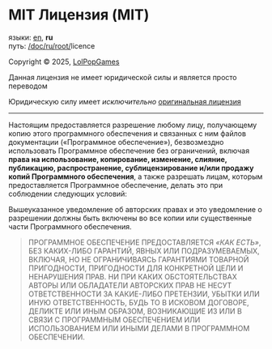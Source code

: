# MIT Лицензия (MIT)

языки: [en](/LICENCE.md), **ru**\
путь: [/](/README.md)[doc/](/doc/index.md)[ru/](/doc/ru/index.md)[root/](/doc/ru/root/README.md)licence

Copyright © 2025, [LolPopGames](mailto:github.contact.lpg13.artiom@gmail.com)

Данная лицензия не имеет юридической силы и является просто переводом

Юридическую силу имеет _исключительно_ [оригинальная лицензия](/LICENCE.md)

---

Настоящим предоставляется разрешение любому лицу, получающему копию этого 
программного обеспечения и связанных с ним файлов документации («Программное
обеспечение»), безвозмездно использовать Программное обеспечение без ограничений,
включая **права на использование, копирование, изменение, слияние,
публикацию, распространение, сублицензирование и/или продажу копий Программного
обеспечения**, а также разрешать лицам, которым предоставляется Программное
обеспечение, делать это при соблюдении следующих условий:

Вышеуказанное уведомление об авторских правах и это уведомление о разрешении должны
быть включены во все копии или существенные части Программного обеспечения.

> ПРОГРАММНОЕ ОБЕСПЕЧЕНИЕ ПРЕДОСТАВЛЯЕТСЯ _«КАК ЕСТЬ»_, БЕЗ КАКИХ-ЛИБО ГАРАНТИЙ,
> ЯВНЫХ ИЛИ ПОДРАЗУМЕВАЕМЫХ, ВКЛЮЧАЯ, НО НЕ ОГРАНИЧИВАЯСЬ ​​ГАРАНТИЯМИ ТОВАРНОЙ
> ПРИГОДНОСТИ, ПРИГОДНОСТИ ДЛЯ КОНКРЕТНОЙ ЦЕЛИ И НЕНАРУШЕНИЯ ПРАВ. НИ ПРИ КАКИХ
> ОБСТОЯТЕЛЬСТВАХ АВТОРЫ ИЛИ ОБЛАДАТЕЛИ АВТОРСКИХ ПРАВ НЕ НЕСУТ ОТВЕТСТВЕННОСТИ
> ЗА КАКИЕ-ЛИБО ПРЕТЕНЗИИ, УБЫТКИ ИЛИ ИНУЮ ОТВЕТСТВЕННОСТЬ, БУДЬ ТО В ИСКОВОМ
> ДОГОВОРЕ, ДЕЛИКТЕ ИЛИ ИНЫМ ОБРАЗОМ, ВОЗНИКАЮЩИЕ ИЗ ИЛИ В СВЯЗИ С ПРОГРАММНЫМ
> ОБЕСПЕЧЕНИЕМ ИЛИ ИСПОЛЬЗОВАНИЕМ ИЛИ ИНЫМИ ДЕЛАМИ В ПРОГРАММНОМ ОБЕСПЕЧЕНИИ.